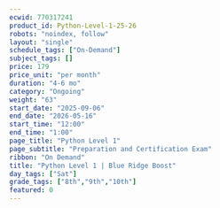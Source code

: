 ```yaml
---
ecwid: 770317241
product_id: Python-Level-1-25-26
robots: "noindex, follow"
layout: "single"
schedule_tags: ["On-Demand"]
subject_tags: []
price: 179
price_unit: "per month"
duration: "4-6 mo"
category: "Ongoing"
weight: "63"
start_date: "2025-09-06"
end_date: "2026-05-16"
start_time: "12:00"
end_time: "1:00"
page_title: "Python Level 1"
page_subtitle: "Preparation and Certification Exam"
ribbon: "On Demand"
title: "Python Level 1 | Blue Ridge Boost"
day_tags: ["Sat"]
grade_tags: ["8th","9th","10th"]
featured: 0
---
```

